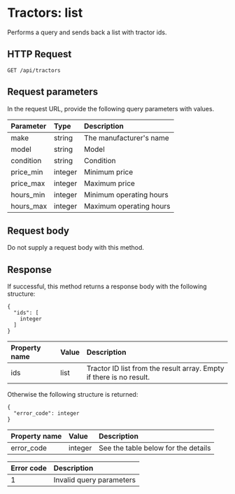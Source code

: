 # Tractors: list

Performs a query and sends back a list with tractor ids.

## HTTP Request

```text
GET /api/tractors
```

## Request parameters

In the request URL, provide the following query parameters with values.

| Parameter | Type    | Description             |
|:----------|:--------|:------------------------|
| make      | string  | The manufacturer's name |
| model     | string  | Model                   |
| condition | string  | Condition               |
| price_min | integer | Minimum price           |
| price_max | integer | Maximum price           |
| hours_min | integer | Minimum operating hours |
| hours_max | integer | Maximum operating hours |

## Request body

Do not supply a request body with this method.

## Response

If successful, this method returns a response body with the following structure:

```text
{
  "ids": [
    integer
  ]
}
```

| Property name | Value | Description                                                         |
|:--------------|:------|:--------------------------------------------------------------------|
| ids           | list  | Tractor ID list from the result array. Empty if there is no result. |

Otherwise the following structure is returned:

```text
{
  "error_code": integer
}
```

| Property name | Value   | Description                         |
|:--------------|:--------|:------------------------------------|
| error_code    | integer | See the table below for the details |

| Error code | Description              |
|:-----------|:-------------------------|
| 1          | Invalid query parameters |
